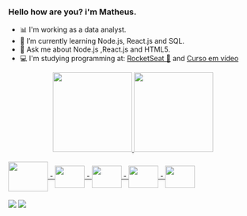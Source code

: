 ### Hello how are you? i'm Matheus.

- :bar_chart: I'm working as a data analyst.
- 🌱 I’m currently learning Node.js, React.js and SQL.
- 💬 Ask me about Node.js ,React.js and HTML5.
- 💻 I'm studying programming at: [RocketSeat 🚀](https://www.rocketseat.com.br/) and [Curso em vídeo](https://www.cursoemvideo.com/)

<div align="center">
  <a href="https://github.com/MatheusCarvalho2">
  <img height="160em" src="https://github-readme-stats.vercel.app/api?username=MatheusCarvalho2&show_icons=true&theme=dark&include_all_commits=true&count_private=true"/>
  <img height="160em" src="https://github-readme-stats.vercel.app/api/top-langs/?username=MatheusCarvalho2&layout=compact&langs_count=7&theme=dark"/>
</div>
<div style="display: inline_block"><br>
<img align="center" height="60" width="80" src="https://cdn.jsdelivr.net/gh/devicons/devicon/icons/nodejs/nodejs-original-wordmark.svg" />
-
<img align="center" height="45" width="60" src="https://cdn.jsdelivr.net/gh/devicons/devicon/icons/python/python-original-wordmark.svg" />
-
<img align="center" height="45" width="60" src="https://cdn.jsdelivr.net/gh/devicons/devicon/icons/react/react-original-wordmark.svg" />
-
<img align="center" height="45" width="60" src="https://cdn.jsdelivr.net/gh/devicons/devicon/icons/ruby/ruby-original-wordmark.svg" />
-
<img align="center" height="45" width="60" src="https://cdn.jsdelivr.net/gh/devicons/devicon/icons/html5/html5-original-wordmark.svg" />
</div>
  
<div>
  <br>
  <a href="https://instagram.com/matheus_carvalho_1?igshid=YmMyMTA2M2Y=" target="_blank"><img src="https://img.shields.io/badge/-Instagram-%23E4405F?style=for-the-badge&logo=instagram&logoColor=white" target="_blank"></a> 
  <a href="https://www.linkedin.com/in/matheus-carvalho492" target="_blank"><img src="https://img.shields.io/badge/-LinkedIn-%230077B5?style=for-the-badge&logo=linkedin&logoColor=white" target="_blank"></a>  
</div>
